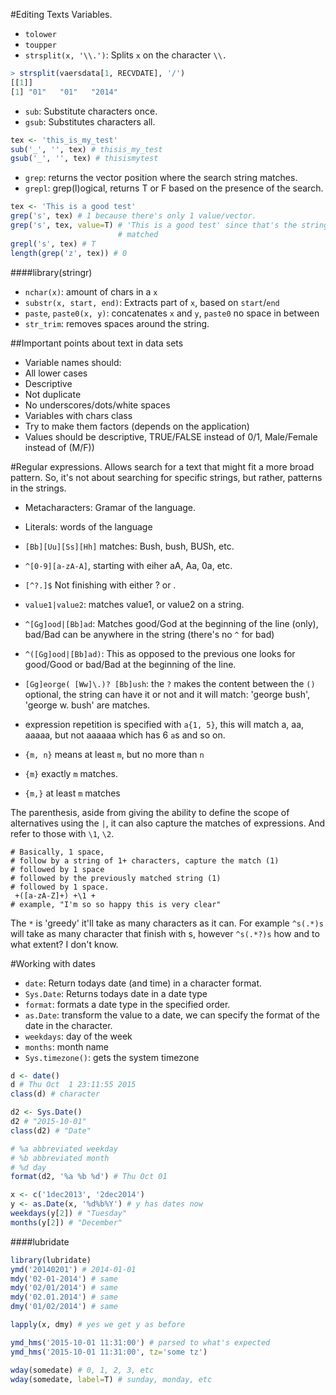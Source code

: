 #Editing Texts Variables.
- `tolower`
- `toupper`
- `strsplit(x, '\\.')`: Splits `x` on the character `\\.`
```R
> strsplit(vaersdata[1, RECVDATE], '/')
[[1]]
[1] "01"   "01"   "2014"
```

- `sub`: Substitute characters once.
- `gsub`: Substitutes characters all.
```R
tex <- 'this_is_my_test'
sub('_', '', tex) # thisis_my_test
gsub('_', '', tex) # thisismytest
```

- `grep`: returns the vector position where the search string matches.
- `grepl`: grep(l)ogical, returns T or F based on the presence of the search.
```R
tex <- 'This is a good test'
grep('s', tex) # 1 because there's only 1 value/vector.
grep('s', tex, value=T) # 'This is a good test' since that's the string that
                        # matched
grepl('s', tex) # T
length(grep('z', tex)) # 0
```

####library(stringr)
- `nchar(x)`: amount of chars in a `x`
- `substr(x, start, end)`: Extracts part of `x`, based on `start`/`end`
- `paste`, `paste0(x, y)`: concatenates `x` and `y`, `paste0` no space in
  between
- `str_trim`: removes spaces around the string.

##Important points about text in data sets
- Variable names should:
 - All lower cases
 - Descriptive
 - Not duplicate
 - No underscores/dots/white spaces
- Variables with chars class
 - Try to make them factors (depends on the application)
 - Values should be descriptive, TRUE/FALSE instead of 0/1, Male/Female instead
   of (M/F))

#Regular expressions.
Allows search for a text that might fit a more broad pattern. So, it's not
about searching for specific strings, but rather, patterns in the strings.
- Metacharacters: Gramar of the language.
- Literals: words of the language

- `[Bb][Uu][Ss][Hh]` matches: Bush, bush, BUSh, etc.
- `^[0-9][a-zA-A]`, starting with eiher aA, Aa, 0a, etc.
- `[^?.]$` Not finishing with either ? or .
- `value1|value2`: matches value1, or value2 on a string.
- `^[Gg]ood|[Bb]ad`: Matches good/God at the beginning of the line (only),
  bad/Bad can be anywhere in the string (there's no `^` for bad)
- `^([Gg]ood|[Bb]ad)`: This as opposed to the previous one looks for good/Good
  or bad/Bad at the beginning of the line.
- `[Gg]eorge( [Ww]\.)? [Bb]ush`: the `?` makes the content between the `()`
  optional, the string can have it or not and it will match: 'george bush',
  'george w. bush' are matches.
- expression repetition is specified with `a{1, 5}`, this will match a, aa,
  aaaaa, but not aaaaaa which has 6 `a`s and so on.
 - `{m, n}` means at least `m`, but no more than `n`
 - `{m}` exactly `m` matches.
 - `{m,}` at least `m` matches

The parenthesis, aside from giving the ability to define the scope of
alternatives using the `|`, it can also capture the matches of expressions. And
refer to those with `\1`, `\2`.

```regexp
# Basically, 1 space,
# follow by a string of 1+ characters, capture the match (1)
# followed by 1 space
# followed by the previously matched string (1)
# followed by 1 space.
 +([a-zA-Z]+) +\1 +
# example, "I'm so so happy this is very clear"
```

The `*` is 'greedy' it'll take as many characters as it can. For example
`^s(.*)s` will take as many character that finish with s, however `^s(.*?)s`
how and to what extent? I don't know.

#Working with dates
- `date`: Return todays date (and time) in a character format.
- `Sys.Date`: Returns todays date in a date type
- `format`: formats a date type in the specified order.
- `as.Date`: transform the value to a date, we can specify the format of the
  date in the character.
- `weekdays`: day of the week
- `months`: month name
- `Sys.timezone()`: gets the system timezone

```R
d <- date()
d # Thu Oct  1 23:11:55 2015
class(d) # character

d2 <- Sys.Date()
d2 # "2015-10-01"
class(d2) # "Date"

# %a abbreviated weekday
# %b abbreviated month
# %d day
format(d2, '%a %b %d') # Thu Oct 01

x <- c('1dec2013', '2dec2014')
y <- as.Date(x, '%d%b%Y') # y has dates now
weekdays(y[2]) # "Tuesday"
months(y[2]) # "December"
```

####lubridate
```R
library(lubridate)
ymd('20140201') # 2014-01-01
mdy('02-01-2014') # same
mdy('02/01/2014') # same
mdy('02.01.2014') # same
dmy('01/02/2014') # same

lapply(x, dmy) # yes we get y as before

ymd_hms('2015-10-01 11:31:00') # parsed to what's expected
ymd_hms('2015-10-01 11:31:00', tz='some tz')

wday(somedate) # 0, 1, 2, 3, etc
wday(somedate, label=T) # sunday, monday, etc
```
